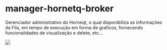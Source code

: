manager-hornetq-broker
======================

Gerenciador administrativo do Horneqt, o qual disponibiliza as informações da Fila, em tempo de execução em forma de graficos, fornecendo funcionalidades de visualização e delete, etc... 


<img src='https://cacoo.com/diagrams/L8Tyx7b8C5IZVYHd-C9618.png'></img>



